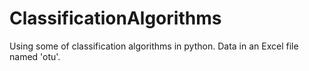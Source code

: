 # ClassificationAlgorithms
Using some of classification algorithms in python. 
Data in an Excel file named 'otu'.
